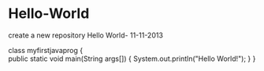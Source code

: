 Hello-World
===========

create a new repository Hello World- 11-11-2013

class myfirstjavaprog
{  
        public static void main(String args[])
        {
           System.out.println("Hello World!");
        }
}
